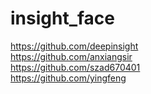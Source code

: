 # insight_face

https://github.com/deepinsight \
https://github.com/anxiangsir \
https://github.com/szad670401 \
https://github.com/yingfeng
